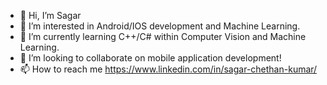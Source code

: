 - 👋 Hi, I’m Sagar
- 👀 I’m interested in Android/IOS development and Machine Learning.
- 🌱 I’m currently learning C++/C# within Computer Vision and Machine Learning.
- 💞️ I’m looking to collaborate on mobile application development!
- 📫 How to reach me https://www.linkedin.com/in/sagar-chethan-kumar/
